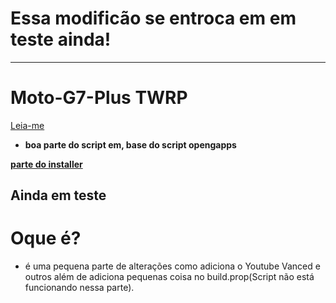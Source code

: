 # Essa modificão se entroca em em teste ainda!
---
# Moto-G7-Plus TWRP
[Leia-me](https://github.com/Sirherobrine23/Moto-G7-Plus/tree/Matheus-testes#%C3%A1rea-de-teste-do-matheus)

 * **boa parte do script em, base do script opengapps**

**[parte do installer](https://github.com/opengapps/opengapps/blob/master/scripts/templates/installer.sh)**
## Ainda em teste

# Oque é?
 * é uma pequena parte de alterações como adiciona o Youtube Vanced e outros além de adiciona pequenas coisa no build.prop(Script não está funcionando nessa parte).